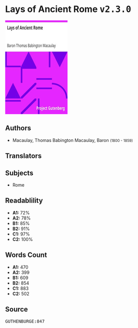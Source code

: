 # Lays of Ancient Rome <kbd>v2.3.0</kbd>

![](./cover.medium.jpg "")

## Authors


 - Macaulay, Thomas Babington Macaulay, Baron <small>(1800 - 1859)</small>

## Translators



## Subjects


 - Rome

## Readablility


 - **A1:** 72%
 - **A2:** 78%
 - **B1:** 85%
 - **B2:** 91%
 - **C1:** 97%
 - **C2:** 100%

## Words Count


 - **A1:** 470
 - **A2:** 399
 - **B1:** 609
 - **B2:** 854
 - **C1:** 883
 - **C2:** 502

## Source


<kbd>GUTHENBURGE:847</kbd>
